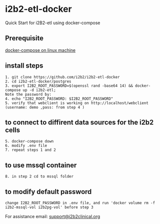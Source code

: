 # i2b2-etl-docker
Quick Start for i2B2-etl using docker-compose

## Prerequisite 
    
[docker-compose on linux machine](prerequisites.md) 

## install steps
    1. git clone https://github.com/i2b2/i2b2-etl-docker
    2. cd i2b2-etl-docker/postgres
    3. export I2B2_ROOT_PASSWORD=$(openssl rand -base64 14) && docker-compose up -d i2b2-etl;  
    Note the password by:
    4. echo "I2B2_ROOT_PASSWORD: $I2B2_ROOT_PASSWORD" 
    5. verify that webclient is working on http://localhost/webclient (username: demo ,pass: from step 4 )
    
## to connect to diffirent data sources for the i2b2 cells
    5. docker-compose down
    6. modify .env file
    7. repeat steps 1 and 2 
    
## to use mssql container
    8. in step 2 cd to mssql folder

## to modify default password
    change I2B2_ROOT_PASSWORD in .env file, and run 'docker volume rm -f i2b2-mssql-vol i2b2pg-vol' before step 3

For assistance email: support@i2b2clinical.org
